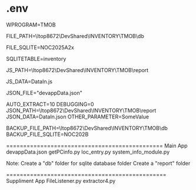 .env
===============================================
WPROGRAM=TMOB

FILE_PATH=\\ltop8672\DevShared\INVENTORY\TMOB\db

FILE_SQLITE=NOC2025A2x

SQLITETABLE=inventory

JS_PATH=\\ltop8672\DevShared\INVENTORY\TMOB\report

JS_DATA=DataIn.js

JSON_FILE="devappData.json"

AUTO_EXTRACT=10
DEBUGGING=0
JSON_PATH=\\ltop8672\DevShared\INVENTORY\TMOB\report
JSON_DATA=DataIn.json
OTHER_PARAMETER=SomeValue

BACKUP_FILE_PATH=\\ltop8672\DevShared\INVENTORY\TMOB\db
BACKUP_FILE_SQLITE=NOC202B

============================================== Main App
devappData.json
getPCinfo.py
loc_entry.py
system_info_module.py

Note: 
  Create a "db" folder for sqlite database folder
  Create a "report" folder
  
=============================================== Suppliment App
FileListener.py
extractor4.py


